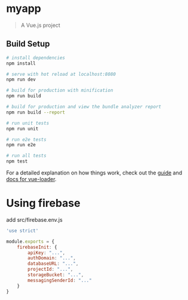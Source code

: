 # myapp

> A Vue.js project

## Build Setup

``` bash
# install dependencies
npm install

# serve with hot reload at localhost:8080
npm run dev

# build for production with minification
npm run build

# build for production and view the bundle analyzer report
npm run build --report

# run unit tests
npm run unit

# run e2e tests
npm run e2e

# run all tests
npm test
```

For a detailed explanation on how things work, check out the [guide](http://vuejs-templates.github.io/webpack/) and [docs for vue-loader](http://vuejs.github.io/vue-loader).

# Using firebase
add src/firebase.env.js
```javascript:firebase.env.js
'use strict'

module.exports = {
	firebaseInit: {
		apiKey: "...",
		authDomain: "...",
		databaseURL: "...",
		projectId: "...",
		storageBucket: "...",
		messagingSenderId: "..."
	}
}
```
